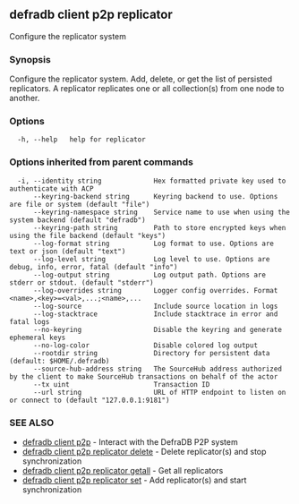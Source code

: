 ## defradb client p2p replicator

Configure the replicator system

### Synopsis

Configure the replicator system. Add, delete, or get the list of persisted replicators.
A replicator replicates one or all collection(s) from one node to another.

### Options

```
  -h, --help   help for replicator
```

### Options inherited from parent commands

```
  -i, --identity string             Hex formatted private key used to authenticate with ACP
      --keyring-backend string      Keyring backend to use. Options are file or system (default "file")
      --keyring-namespace string    Service name to use when using the system backend (default "defradb")
      --keyring-path string         Path to store encrypted keys when using the file backend (default "keys")
      --log-format string           Log format to use. Options are text or json (default "text")
      --log-level string            Log level to use. Options are debug, info, error, fatal (default "info")
      --log-output string           Log output path. Options are stderr or stdout. (default "stderr")
      --log-overrides string        Logger config overrides. Format <name>,<key>=<val>,...;<name>,...
      --log-source                  Include source location in logs
      --log-stacktrace              Include stacktrace in error and fatal logs
      --no-keyring                  Disable the keyring and generate ephemeral keys
      --no-log-color                Disable colored log output
      --rootdir string              Directory for persistent data (default: $HOME/.defradb)
      --source-hub-address string   The SourceHub address authorized by the client to make SourceHub transactions on behalf of the actor
      --tx uint                     Transaction ID
      --url string                  URL of HTTP endpoint to listen on or connect to (default "127.0.0.1:9181")
```

### SEE ALSO

* [defradb client p2p](defradb_client_p2p.md)	 - Interact with the DefraDB P2P system
* [defradb client p2p replicator delete](defradb_client_p2p_replicator_delete.md)	 - Delete replicator(s) and stop synchronization
* [defradb client p2p replicator getall](defradb_client_p2p_replicator_getall.md)	 - Get all replicators
* [defradb client p2p replicator set](defradb_client_p2p_replicator_set.md)	 - Add replicator(s) and start synchronization

